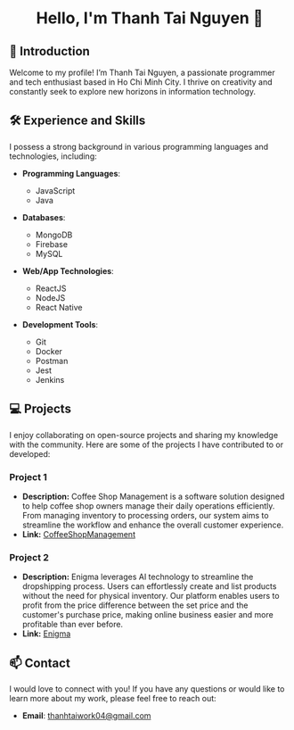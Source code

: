 # <p align="center">Hello, I'm Thanh Tai Nguyen 👋</p>

## 🌟 Introduction

Welcome to my profile! I’m Thanh Tai Nguyen, a passionate programmer and tech enthusiast based in Ho Chi Minh City. I thrive on creativity and constantly seek to explore new horizons in information technology.

## 🛠️ Experience and Skills

I possess a strong background in various programming languages and technologies, including:

- **Programming Languages**: 
  - JavaScript 
  - Java

- **Databases**: 
  - MongoDB 
  - Firebase 
  - MySQL

- **Web/App Technologies**: 
  - ReactJS 
  - NodeJS 
  - React Native

- **Development Tools**: 
  - Git
  - Docker 
  - Postman 
  - Jest 
  - Jenkins 

## 💻 Projects

I enjoy collaborating on open-source projects and sharing my knowledge with the community. Here are some of the projects I have contributed to or developed:

### Project 1

-   **Description:** Coffee Shop Management is a software solution designed to help coffee shop owners manage their daily operations efficiently. From managing inventory to processing orders, our system aims to streamline the workflow and enhance the overall customer experience.
-   **Link:** [CoffeeShopManagement](https://github.com/FiveD-SE/CoffeeShopManagement)

### Project 2

-   **Description:** Enigma leverages AI technology to streamline the dropshipping process. Users can effortlessly create and list products without the need for physical inventory. Our platform enables users to profit from the price difference between the set price and the customer's purchase price, making online business easier and more profitable than ever before.
-   **Link:** [Enigma](https://github.com/FiveD-SE/Enigma-Frontend)
  
## 📫 Contact

I would love to connect with you! If you have any questions or would like to learn more about my work, please feel free to reach out:

- **Email**: [thanhtaiwork04@gmail.com](mailto:thanhtaiwork04@gmail.com)
